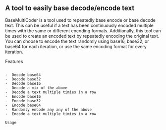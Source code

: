 A tool to easily base decode/encode text
---------------------------------------------------

BaseMultiCoder is a tool used to repeatedly base encode or base decode text. This can be useful if a text has been continuously encoded multiple times with the same or different encoding formats. Additionally, this tool can be used to create an encoded text by repeatedly encoding the original text. You can choose to encode the text randomly using base16, base32, or base64 for each iteration, or use the same encoding format for every iteration.

Features
~~~~~~~~

-  Decode base64
-  Decode base32
-  Decode base16
-  Decode a mix of the above
-  Decode a text multiple timies in a row
-  Encode base16
-  Encode base32
-  Encode base64
-  Randomly encode any any of the above
-  Encode a text multiple timies in a row

Usage
~~~~~~~~~~~~

